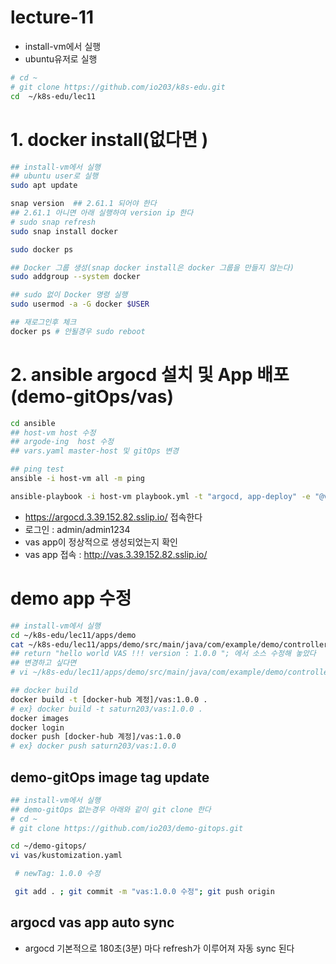 # lecture-11
- install-vm에서 실행 
- ubuntu유저로  실행   
```sh
# cd ~
# git clone https://github.com/io203/k8s-edu.git
cd  ~/k8s-edu/lec11

```


# 1. docker install(없다면 )
```sh
## install-vm에서 실행 
## ubuntu user로 실행 
sudo apt update

snap version  ## 2.61.1 되어야 한다 
## 2.61.1 아니면 아래 실행하여 version ip 한다 
# sudo snap refresh
sudo snap install docker 

sudo docker ps 

## Docker 그룹 생성(snap docker install은 docker 그룹을 만들지 않는다)
sudo addgroup --system docker

## sudo 없이 Docker 명령 실행
sudo usermod -a -G docker $USER

## 재로그인후 체크 
docker ps # 안될경우 sudo reboot 
```

# 2. ansible argocd 설치 및 App 배포 (demo-gitOps/vas)
```sh
cd ansible
## host-vm host 수정 
## argode-ing  host 수정 
## vars.yaml master-host 및 gitOps 변경

## ping test
ansible -i host-vm all -m ping

ansible-playbook -i host-vm playbook.yml -t "argocd, app-deploy" -e "@vars.yml"

```
- https://argocd.3.39.152.82.sslip.io/ 접속한다 
- 로그인 : admin/admin1234
- vas app이 정상적으로 생성되었는지 확인
- vas app 접속 : http://vas.3.39.152.82.sslip.io/

# demo app 수정 
```sh
## install-vm에서 실행 
cd ~/k8s-edu/lec11/apps/demo
cat ~/k8s-edu/lec11/apps/demo/src/main/java/com/example/demo/controller/DemoController.java
## return "hello world VAS !!! version : 1.0.0 "; 에서 소스 수정해 놓았다
## 변경하고 싶다면 
# vi ~/k8s-edu/lec11/apps/demo/src/main/java/com/example/demo/controller/DemoController.java

## docker build 
docker build -t [docker-hub 계정]/vas:1.0.0 . 
# ex} docker build -t saturn203/vas:1.0.0 . 
docker images
docker login 
docker push [docker-hub 계정]/vas:1.0.0
# ex} docker push saturn203/vas:1.0.0  
```

## demo-gitOps image tag update 
```sh
## install-vm에서 실행 
## demo-gitOps 없는경우 아래와 같이 git clone 한다 
# cd ~
# git clone https://github.com/io203/demo-gitops.git 

cd ~/demo-gitops/
vi vas/kustomization.yaml

 # newTag: 1.0.0 수정

 git add . ; git commit -m "vas:1.0.0 수정"; git push origin

```

## argocd vas app auto sync
- argocd 기본적으로 180초(3분) 마다 refresh가 이루어져 자동 sync 된다  






